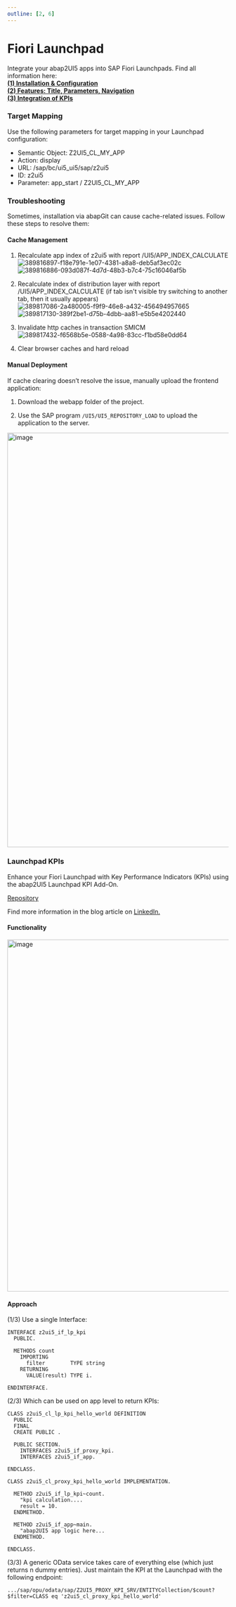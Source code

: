 ```yaml
---
outline: [2, 6]
---
```

# Fiori Launchpad

Integrate your abap2UI5 apps into SAP Fiori Launchpads. Find all information here: <br>
[**(1) Installation & Configuration**](https://www.linkedin.com/pulse/copy-abap2ui5-host-your-apps-sap-fiori-launchpad-abap2ui5-ocn2e/) <br>
[**(2) Features: Title, Parameters, Navigation**](https://www.linkedin.com/pulse/abap2ui5-host-your-apps-sap-fiori-launchpad-23-features-abap2ui5-upche/) <br>
[**(3) Integration of KPIs**](https://www.linkedin.com/pulse/abap2ui5-host-your-apps-sap-fiori-launchpad-33-kpis-abap2ui5-uuxxe/) <br>



### Target Mapping
Use the following parameters for target mapping in your Launchpad configuration:
* Semantic Object: Z2UI5_CL_MY_APP
* Action: display
* URL: /sap/bc/ui5_ui5/sap/z2ui5
* ID: z2ui5
* Parameter: app_start / Z2UI5_CL_MY_APP


### Troubleshooting
Sometimes, installation via abapGit can cause cache-related issues. Follow these steps to resolve them:

#### Cache Management

1. Recalculate app index of z2ui5 with report /UI5/APP_INDEX_CALCULATE
![389816897-f18e791e-1e07-4381-a8a8-deb5af3ec02c](https://github.com/user-attachments/assets/50c505ab-c58e-46a6-999e-67c4e4cdb929)
![389816886-093d087f-4d7d-48b3-b7c4-75c16046af5b](https://github.com/user-attachments/assets/81f8feae-fcfe-4175-aa91-28ce8d681539)

2. Recalculate index of distribution layer with report /UI5/APP_INDEX_CALCULATE (if tab isn't visible try switching to another tab, then it usually appears)
![389817086-2a480005-f9f9-46e8-a432-456494957665](https://github.com/user-attachments/assets/3fce0f2e-96f9-4487-9226-7940336582b1)
![389817130-389f2be1-d75b-4dbb-aa81-e5b5e4202440](https://github.com/user-attachments/assets/dc149874-6731-496d-90bf-79cb83d8c97d)

3. Invalidate http caches in transaction SMICM
![389817432-f6568b5e-0588-4a98-83cc-f1bd58e0dd64](https://github.com/user-attachments/assets/497b7677-8009-472e-9b50-34719105a12e)

4. Clear browser caches and hard reload

#### Manual Deployment
If cache clearing doesn’t resolve the issue, manually upload the frontend application:

1. Download the webapp folder of the project.

2. Use the SAP program `/UI5/UI5_REPOSITORY_LOAD` to upload the application to the server.
<img width="942" alt="image" src="https://github.com/user-attachments/assets/2eac29f4-596e-4bab-8a17-7a8f86630b95">


### Launchpad KPIs

Enhance your Fiori Launchpad with Key Performance Indicators (KPIs) using the abap2UI5 Launchpad KPI Add-On.

<i class="fa-brands fa-github"></i> [Repository](https://github.com/abap2UI5-addons/launchpad-kpi)

Find more information in the blog article on [LinkedIn.](https://www.linkedin.com/pulse/abap2ui5-host-your-apps-sap-fiori-launchpad-33-kpis-abap2ui5-uuxxe/)

#### Functionality
<img width="800" alt="image" src="https://github.com/abap2UI5/abap2UI5-connector_launchpad_kpi/assets/102328295/c7db9e46-6876-40d8-a632-be79e2fbcb91">
<br>

#### Approach
(1/3) Use a single Interface:
```abap
INTERFACE z2ui5_if_lp_kpi
  PUBLIC.

  METHODS count
    IMPORTING
      filter        TYPE string
    RETURNING
      VALUE(result) TYPE i.

ENDINTERFACE.
```
(2/3) Which can be used on app level to return KPIs:
```abap
CLASS z2ui5_cl_lp_kpi_hello_world DEFINITION
  PUBLIC
  FINAL
  CREATE PUBLIC .

  PUBLIC SECTION.
    INTERFACES z2ui5_if_proxy_kpi.
    INTERFACES z2ui5_if_app.

ENDCLASS.

CLASS z2ui5_cl_proxy_kpi_hello_world IMPLEMENTATION.

  METHOD z2ui5_if_lp_kpi~count.
    "kpi calculation....
    result = 10.
  ENDMETHOD.

  METHOD z2ui5_if_app~main.
    "abap2UI5 app logic here...
  ENDMETHOD.

ENDCLASS.
```
(3/3) A generic OData service takes care of everything else (which just returns n dummy entries). Just maintain the KPI at the Launchpad with the following endpoint:
```
.../sap/opu/odata/sap/Z2UI5_PROXY_KPI_SRV/ENTITYCollection/$count?$filter=CLASS eq 'z2ui5_cl_proxy_kpi_hello_world'
```
